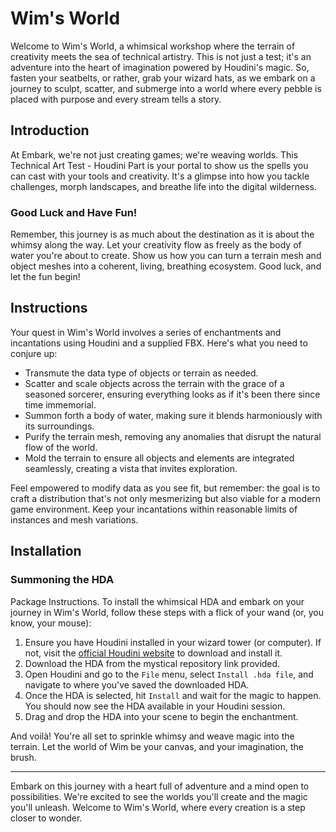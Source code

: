 # Wim's World

Welcome to Wim's World, a whimsical workshop where the terrain of creativity meets the sea of technical artistry. This is not just a test; it's an adventure into the heart of imagination powered by Houdini's magic. So, fasten your seatbelts, or rather, grab your wizard hats, as we embark on a journey to sculpt, scatter, and submerge into a world where every pebble is placed with purpose and every stream tells a story.

## Introduction

At Embark, we're not just creating games; we're weaving worlds. This Technical Art Test - Houdini Part is your portal to show us the spells you can cast with your tools and creativity. It's a glimpse into how you tackle challenges, morph landscapes, and breathe life into the digital wilderness.

### Good Luck and Have Fun!

Remember, this journey is as much about the destination as it is about the whimsy along the way. Let your creativity flow as freely as the body of water you're about to create. Show us how you can turn a terrain mesh and object meshes into a coherent, living, breathing ecosystem. Good luck, and let the fun begin!

## Instructions

Your quest in Wim's World involves a series of enchantments and incantations using Houdini and a supplied FBX. Here's what you need to conjure up:

- Transmute the data type of objects or terrain as needed.
- Scatter and scale objects across the terrain with the grace of a seasoned sorcerer, ensuring everything looks as if it's been there since time immemorial.
- Summon forth a body of water, making sure it blends harmoniously with its surroundings.
- Purify the terrain mesh, removing any anomalies that disrupt the natural flow of the world.
- Mold the terrain to ensure all objects and elements are integrated seamlessly, creating a vista that invites exploration.

Feel empowered to modify data as you see fit, but remember: the goal is to craft a distribution that's not only mesmerizing but also viable for a modern game environment. Keep your incantations within reasonable limits of instances and mesh variations.

## Installation

### Summoning the HDA

Package Instructions.
To install the whimsical HDA and embark on your journey in Wim's World, follow these steps with a flick of your wand (or, you know, your mouse):

1. Ensure you have Houdini installed in your wizard tower (or computer). If not, visit the [official Houdini website](https://www.sidefx.com/) to download and install it.
2. Download the HDA from the mystical repository link provided.
3. Open Houdini and go to the `File` menu, select `Install .hda file`, and navigate to where you've saved the downloaded HDA.
4. Once the HDA is selected, hit `Install` and wait for the magic to happen. You should now see the HDA available in your Houdini session.
5. Drag and drop the HDA into your scene to begin the enchantment.

And voilà! You're all set to sprinkle whimsy and weave magic into the terrain. Let the world of Wim be your canvas, and your imagination, the brush.

---

Embark on this journey with a heart full of adventure and a mind open to possibilities. We're excited to see the worlds you'll create and the magic you'll unleash. Welcome to Wim's World, where every creation is a step closer to wonder.
